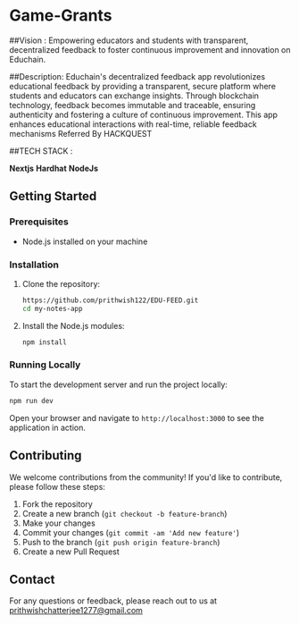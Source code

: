 ﻿# Game-Grants

 ##Vision :
 Empowering educators and students with transparent, decentralized feedback to foster continuous improvement and innovation on Educhain.

 ##Description: 
Educhain's decentralized feedback app revolutionizes educational feedback by providing a transparent, secure platform where students and educators can exchange insights. Through blockchain technology, feedback becomes immutable and traceable, ensuring authenticity and fostering a culture of continuous improvement. This app enhances educational interactions with real-time, reliable feedback mechanisms
Referred By HACKQUEST

##TECH STACK :

**Nextjs**
**Hardhat**
**NodeJs**


## Getting Started

### Prerequisites

- Node.js installed on your machine

### Installation

1. Clone the repository:
    ```bash
    https://github.com/prithwish122/EDU-FEED.git
    cd my-notes-app
    ```

2. Install the Node.js modules:
    ```bash
    npm install
    ```

### Running Locally

To start the development server and run the project locally:

```bash
npm run dev
```

Open your browser and navigate to `http://localhost:3000` to see the application in action.

## Contributing

We welcome contributions from the community! If you'd like to contribute, please follow these steps:

1. Fork the repository
2. Create a new branch (`git checkout -b feature-branch`)
3. Make your changes
4. Commit your changes (`git commit -am 'Add new feature'`)
5. Push to the branch (`git push origin feature-branch`)
6. Create a new Pull Request

## Contact

For any questions or feedback, please reach out to us at prithwishchatterjee1277@gmail.com
 
